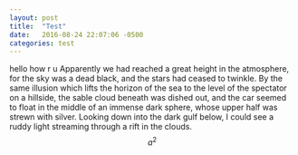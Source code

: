 ```yaml
---
layout: post
title:  "Test"
date:   2016-08-24 22:07:06 -0500
categories: test
---
```

hello how r u
Apparently we had reached a great height in the atmosphere, for the sky was a dead black, and the stars had ceased to twinkle. By the same illusion which lifts the horizon of the sea to the level of the spectator on a hillside, the sable cloud beneath was dished out, and the car seemed to float in the middle of an immense dark sphere, whose upper half was strewn with silver. Looking down into the dark gulf below, I could see a ruddy light streaming through a rift in the clouds.
$$a^2$$
